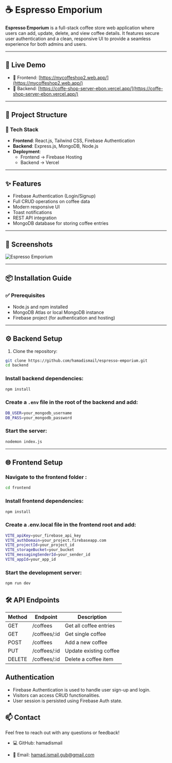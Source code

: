 # ☕ Espresso Emporium

**Espresso Emporium** is a full-stack coffee store web application where users can add, update, delete, and view coffee details. It features secure user authentication and a clean, responsive UI to provide a seamless experience for both admins and users.

---

## 🚀 Live Demo

- 🔗 Frontend: [https://mycoffeshop2.web.app/](https://mycoffeshop2.web.app/)
- 🔗 Backend: [https://coffe-shop-server-ebon.vercel.app/](https://coffe-shop-server-ebon.vercel.app/)

---

## 📂 Project Structure

### 🔧 Tech Stack

- **Frontend**: React.js, Tailwind CSS, Firebase Authentication
- **Backend**: Express.js, MongoDB, Node.js
- **Deployment**:
  - Frontend → Firebase Hosting
  - Backend → Vercel

---

## ✨ Features

- Firebase Authentication (Login/Signup)
- Full CRUD operations on coffee data
- Modern responsive UI
- Toast notifications
- REST API integration
- MongoDB database for storing coffee entries

---

## 📸 Screenshots

![Espresso Emporium](./Espresso%20Emporium.png)

---

## 📦 Installation Guide

### ✅ Prerequisites

- Node.js and npm installed
- MongoDB Atlas or local MongoDB instance
- Firebase project (for authentication and hosting)

---

## ⚙️ Backend Setup

1. Clone the repository:

```bash
git clone https://github.com/hamadismail/espresso-emporium.git
cd backend
```

### Install backend dependencies:

```bash
npm install
```

### Create a `.env` file in the root of the backend and add:

```bash
DB_USER=your_mongodb_username
DB_PASS=your_mongodb_password
```

### Start the server:

```bash
nodemon index.js
```

---

## 🌐 Frontend Setup

### Navigate to the frontend folder :

```bash
cd frontend
```

### Install frontend dependencies:

```bash
npm install
```

### Create a .env.local file in the frontend root and add:

```bash
VITE_apiKey=your_firebase_api_key
VITE_authDomain=your_project.firebaseapp.com
VITE_projectId=your_project_id
VITE_storageBucket=your_bucket
VITE_messagingSenderId=your_sender_id
VITE_appId=your_app_id
```

### Start the development server:

```bash
npm run dev
```

## 🛠️ API Endpoints

| Method | Endpoint     | Description            |
| ------ | ------------ | ---------------------- |
| GET    | /coffees     | Get all coffee entries |
| GET    | /coffees/:id | Get single coffee      |
| POST   | /coffees     | Add a new coffee       |
| PUT    | /coffees/:id | Update existing coffee |
| DELETE | /coffees/:id | Delete a coffee item   |

## Authentication

- Firebase Authentication is used to handle user sign-up and login.
- Visitors can access CRUD functionalities.
- User session is persisted using Firebase Auth state.

## 📫 Contact

Feel free to reach out with any questions or feedback!

- 💻 GitHub: hamadismail

- 📧 Email: hamad.ismail.gub@gmail.com
